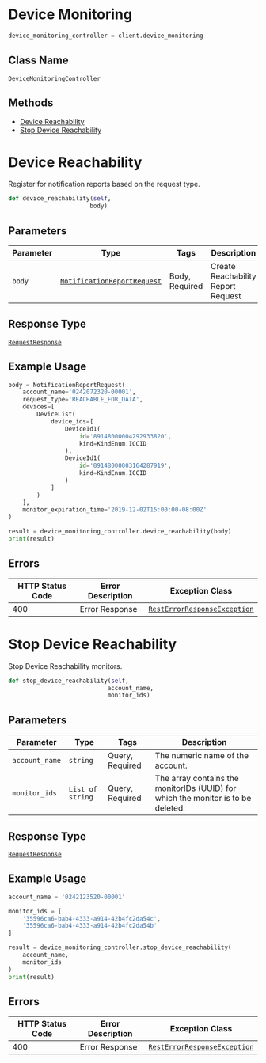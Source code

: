 # Device Monitoring

```python
device_monitoring_controller = client.device_monitoring
```

## Class Name

`DeviceMonitoringController`

## Methods

* [Device Reachability](../../doc/controllers/device-monitoring.md#device-reachability)
* [Stop Device Reachability](../../doc/controllers/device-monitoring.md#stop-device-reachability)


# Device Reachability

Register for notification reports based on the request type.

```python
def device_reachability(self,
                       body)
```

## Parameters

| Parameter | Type | Tags | Description |
|  --- | --- | --- | --- |
| `body` | [`NotificationReportRequest`](../../doc/models/notification-report-request.md) | Body, Required | Create Reachability Report Request |

## Response Type

[`RequestResponse`](../../doc/models/request-response.md)

## Example Usage

```python
body = NotificationReportRequest(
    account_name='0242072320-00001',
    request_type='REACHABLE_FOR_DATA',
    devices=[
        DeviceList(
            device_ids=[
                DeviceId1(
                    id='89148000004292933820',
                    kind=KindEnum.ICCID
                ),
                DeviceId1(
                    id='89148000003164287919',
                    kind=KindEnum.ICCID
                )
            ]
        )
    ],
    monitor_expiration_time='2019-12-02T15:00:00-08:00Z'
)

result = device_monitoring_controller.device_reachability(body)
print(result)
```

## Errors

| HTTP Status Code | Error Description | Exception Class |
|  --- | --- | --- |
| 400 | Error Response | [`RestErrorResponseException`](../../doc/models/rest-error-response-exception.md) |


# Stop Device Reachability

Stop Device Reachability monitors.

```python
def stop_device_reachability(self,
                            account_name,
                            monitor_ids)
```

## Parameters

| Parameter | Type | Tags | Description |
|  --- | --- | --- | --- |
| `account_name` | `string` | Query, Required | The numeric name of the account. |
| `monitor_ids` | `List of string` | Query, Required | The array contains the monitorIDs (UUID) for which the monitor is to be deleted. |

## Response Type

[`RequestResponse`](../../doc/models/request-response.md)

## Example Usage

```python
account_name = '0242123520-00001'

monitor_ids = [
    '35596ca6-bab4-4333-a914-42b4fc2da54c',
    '35596ca6-bab4-4333-a914-42b4fc2da54b'
]

result = device_monitoring_controller.stop_device_reachability(
    account_name,
    monitor_ids
)
print(result)
```

## Errors

| HTTP Status Code | Error Description | Exception Class |
|  --- | --- | --- |
| 400 | Error Response | [`RestErrorResponseException`](../../doc/models/rest-error-response-exception.md) |

